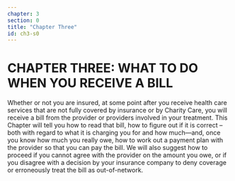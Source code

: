 ```yaml
---
chapter: 3
section: 0
title: "Chapter Three"
id: ch3-s0
---
```


# CHAPTER THREE: WHAT TO DO WHEN YOU RECEIVE A BILL

Whether or not you are insured, at some point after you receive health care services that
are not fully covered by insurance or by Charity Care, you will receive a bill from the provider or
providers involved in your treatment. This Chapter will tell you how to read that bill, how to figure
out if it is correct – both with regard to what it is charging you for and how much—and, once
you know how much you really owe, how to work out a payment plan with the provider so that
you can pay the bill. We will also suggest how to proceed if you cannot agree with the provider
on the amount you owe, or if you disagree with a decision by your insurance company to deny
coverage or erroneously treat the bill as out-of-network.
